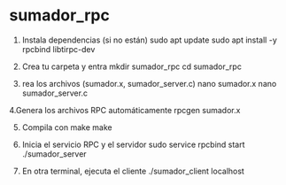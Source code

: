 # sumador_rpc

1. Instala dependencias (si no están)
sudo apt update
sudo apt install -y rpcbind libtirpc-dev

2. Crea tu carpeta y entra
mkdir sumador_rpc
cd sumador_rpc

3. rea los archivos (sumador.x, sumador_server.c)
nano sumador.x
nano sumador_server.c

4.Genera los archivos RPC automáticamente
rpcgen sumador.x

5. Compila con make
make

6. Inicia el servicio RPC y el servidor
sudo service rpcbind start
./sumador_server

7. En otra terminal, ejecuta el cliente
./sumador_client localhost

